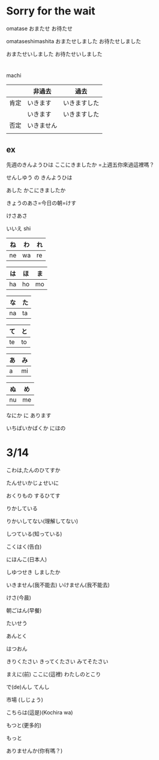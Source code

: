 
# Sorry for the wait
omatase
おまたせ
お待たせ

omataseshimashita
おまたせしました
お待たせしました

おまたせいしました
お待たせいしました

# 

machi


|      | 非過去     | 過去         |
| ---- | ---------- | ------------ |
| 肯定 | いきます   | いきますした |
|      | いきます   | いきますした |
| 否定 | いきません |              |
|      |            |              |

## ex

先週のきんようひは ここにきましたか =上週五你來過這裡嗎？

せんしゆう の きんようひは

あした かこにきましたか

きょうのあさ=今日の朝=けす

けさあさ

いいえ
shi


|ね | わ|れ |
|---|---|---|
|ne | wa|re |

|は|ほ|ま|
|---|---|---|
|ha|ho|mo|

|な|た|
|---|---|
|na|ta|

|て|と|
|---|---|
|te|to|


|あ|み
|---|---|
|a|mi|

|ぬ|め|
|---|---|
|nu|me|



なにか に あります


いちばいかばくか
にほの


# 3/14

こわは,たんのひてすか

たんせいかじょせいに

おくりもの するひてす

りかしている

りかいしてない(理解してない)

しつている(知っている)

こくはく(告白)

にほんこ(日本人)

しゆつせき しましたか

いきません(我不能去)
いけません(我不能去)

けさ(今晨)

朝ごはん(早餐)

たいせう

あんとく

はつおん

きりくたさい
きってくたさい
みてそたさい

まえに(前)
ここに(這裡)
わたしのとこり

で(de)んし
てんし

市場 (しじょう)

こちらは(這是)(Kochira wa)

もつと(更多的)

もっと

ありませんか(你有嗎？)